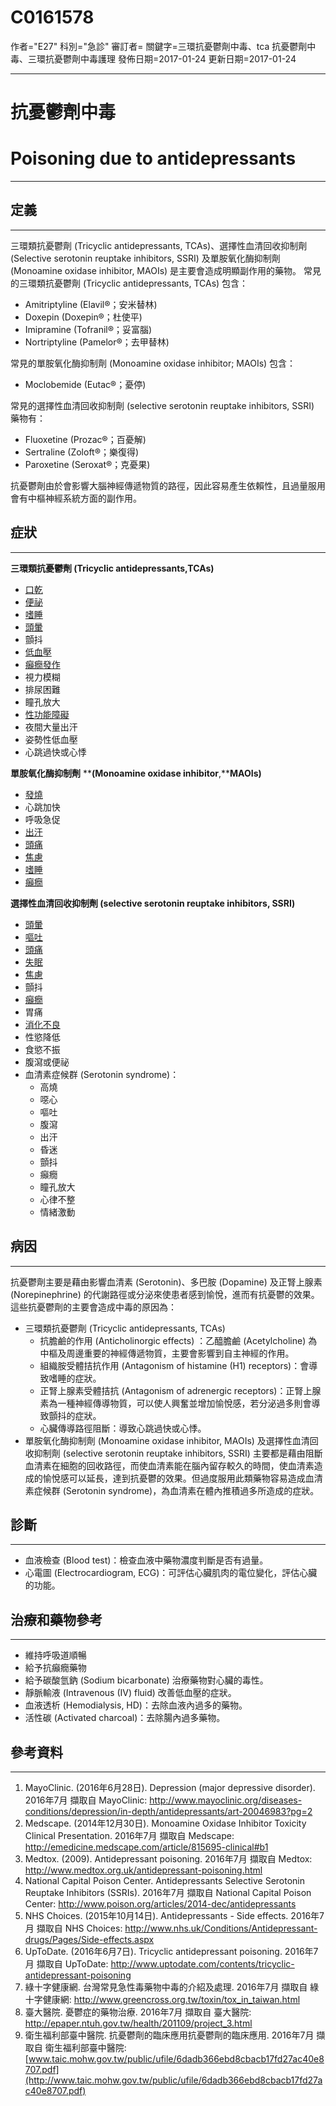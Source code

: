 # C0161578
作者="E27"
科別="急診"
審訂者=
關鍵字=三環抗憂鬱劑中毒、tca 抗憂鬱劑中毒、三環抗憂鬱劑中毒護理
發佈日期=2017-01-24
更新日期=2017-01-24

----------
# 抗憂鬱劑中毒
# Poisoning due to antidepressants
----------
## 定義
----------

三環類抗憂鬱劑 (Tricyclic antidepressants, TCAs)、選擇性血清回收抑制劑 (Selective serotonin reuptake inhibitors, SSRI) 及單胺氧化酶抑制劑 (Monoamine oxidase inhibitor, MAOIs) 是主要會造成明顯副作用的藥物。
常見的三環類抗憂鬱劑 (Tricyclic antidepressants, TCAs) 包含：

- Amitriptyline (Elavil®；安米替林)
- Doxepin (Doxepin®；杜使平)
- Imipramine (Tofranil®；妥富腦)
- Nortriptyline (Pamelor®；去甲替林)

常見的單胺氧化酶抑制劑 (Monoamine oxidase inhibitor; MAOIs) 包含：

- Moclobemide (Eutac®；憂停)

常見的選擇性血清回收抑制劑 (selective serotonin reuptake inhibitors, SSRI) 藥物有：

- Fluoxetine (Prozac®；百憂解)
- Sertraline (Zoloft®；樂復得)
- Paroxetine (Seroxat®；克憂果)

抗憂鬱劑由於會影響大腦神經傳遞物質的路徑，因此容易產生依賴性，且過量服用會有中樞神經系統方面的副作用。

## 症狀
----------

**三環類抗憂鬱劑 (Tricyclic antidepressants,TCAs)**

- [口乾](C0043352)
- [便祕](C0009806)
- [嗜睡](C0013144)
- [頭暈](C0012833)
- 顫抖
- [低血壓](C0020649)
- [癲癇發作](C0014544-01)
- 視力模糊
- 排尿困難
- 瞳孔放大
- [性功能障礙](C0242350-01)
- 夜間大量出汗
- 姿勢性低血壓
- 心跳過快或心悸

**單胺氧化酶抑制劑** ******(Monoamine oxidase inhibitor****,****MAOIs)**

- [發燒](C0015967)
- 心跳加快
- 呼吸急促
- [出汗](C0038990)
- [頭痛](C0018681)
- [焦慮](C0003467)
- [嗜睡](C0013144)
- [癲癇](C0014544)

**選擇性血清回收抑制劑 (selective serotonin reuptake inhibitors, SSRI)**

- [頭暈](C0012833)
- [嘔吐](C0042963)
- [頭痛](C0018681)
- [失眠](C0917801-01)
- [焦慮](C0003467)
- 顫抖
- [癲癇](C0014544)
- 胃痛
- [消化不良](C0013395)
- 性慾降低
- 食慾不振
- 腹瀉或便祕
- 血清素症候群 (Serotonin syndrome)：
  - 高燒
  - 噁心
  - 嘔吐
  - 腹瀉
  - 出汗
  - 昏迷
  - 顫抖
  - 癲癇
  - 瞳孔放大
  - 心律不整
  - 情緒激動
## 病因
----------

抗憂鬱劑主要是藉由影響血清素 (Serotonin)、多巴胺 (Dopamine) 及正腎上腺素 (Norepinephrine) 的代謝路徑或分泌來使患者感到愉悅，進而有抗憂鬱的效果。這些抗憂鬱劑的主要會造成中毒的原因為：

- 三環類抗憂鬱劑 (Tricyclic antidepressants, TCAs)
  - 抗膽鹼的作用 (Anticholinorgic effects) ：乙醯膽鹼 (Acetylcholine) 為中樞及周邊重要的神經傳遞物質，主要會影響到自主神經的作用。
  - 組織胺受體拮抗作用 (Antagonism of histamine (H1) receptors)：會導致嗜睡的症狀。
  - 正腎上腺素受體拮抗 (Antagonism of  adrenergic receptors)：正腎上腺素為一種神經傳導物質，可以使人興奮並增加愉悅感，若分泌過多則會導致顫抖的症狀。
  - 心臟傳導路徑阻斷：導致心跳過快或心悸。
- 單胺氧化酶抑制劑 (Monoamine oxidase inhibitor, MAOIs) 及選擇性血清回收抑制劑 (selective serotonin reuptake inhibitors, SSRI)
  主要都是藉由阻斷血清素在細胞的回收路徑，而使血清素能在腦內留存較久的時間，使血清素造成的愉悅感可以延長，達到抗憂鬱的效果。但過度服用此類藥物容易造成血清素症候群 (Serotonin syndrome)，為血清素在體內推積過多所造成的症狀。
## 診斷
----------
- 血液檢查 (Blood test)：檢查血液中藥物濃度判斷是否有過量。
- 心電圖 (Electrocardiogram, ECG)：可評估心臟肌肉的電位變化，評估心臟的功能。
## 治療和藥物參考
----------
- 維持呼吸道順暢
- 給予抗癲癇藥物
- 給予碳酸氫鈉 (Sodium bicarbonate) 治療藥物對心臟的毒性。
- 靜脈輸液 (Intravenous (IV) fluid) 改善低血壓的症狀。
- 血液透析 (Hemodialysis, HD)：去除血液內過多的藥物。
- 活性碳 (Activated charcoal)：去除腸內過多藥物。
## 參考資料
----------
1. MayoClinic. (2016年6月28日). Depression (major depressive disorder). 2016年7月 擷取自 MayoClinic: 
  http://www.mayoclinic.org/diseases-conditions/depression/in-depth/antidepressants/art-20046983?pg=2
2. Medscape. (2014年12月30日). Monoamine Oxidase Inhibitor Toxicity Clinical Presentation. 2016年7月 擷取自 Medscape: 
  http://emedicine.medscape.com/article/815695-clinical#b1
3. Medtox. (2009). Antidepressant poisoning. 2016年7月 擷取自 Medtox: http://www.medtox.org.uk/antidepressant-poisoning.html
4. National Capital Poison Center. Antidepressants Selective Serotonin Reuptake Inhibitors (SSRIs). 2016年7月 擷取自 National Capital Poison Center: 
  http://www.poison.org/articles/2014-dec/antidepressants
5. NHS Choices. (2015年10月14日). Antidepressants - Side effects. 2016年7月 擷取自 NHS Choices: http://www.nhs.uk/Conditions/Antidepressant-drugs/Pages/Side-effects.aspx
6. UpToDate. (2016年6月7日). Tricyclic antidepressant poisoning. 2016年7月 擷取自 UpToDate: http://www.uptodate.com/contents/tricyclic-antidepressant-poisoning
7. 綠十字健康網. 台灣常見急性毒藥物中毒的介紹及處理. 2016年7月 擷取自 綠十字健康網: http://www.greencross.org.tw/toxin/tox_in_taiwan.html
8. 臺大醫院. 憂鬱症的藥物治療. 2016年7月 擷取自 臺大醫院: http://epaper.ntuh.gov.tw/health/201109/project_3.html
9. 衛生福利部臺中醫院. 抗憂鬱劑的臨床應用抗憂鬱劑的臨床應用. 2016年7月 擷取自 衛生福利部臺中醫院: 
  [www.taic.mohw.gov.tw/public/ufile/6dadb366ebd8cbacb17fd27ac40e8707.pdf](http://www.taic.mohw.gov.tw/public/ufile/6dadb366ebd8cbacb17fd27ac40e8707.pdf)

